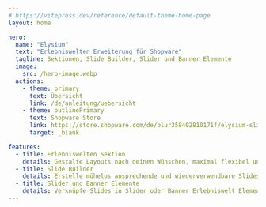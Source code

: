 ```yaml
---
# https://vitepress.dev/reference/default-theme-home-page
layout: home

hero:
  name: "Elysium"
  text: "Erlebniswelten Erweiterung für Shopware"
  tagline: Sektionen, Slide Builder, Slider und Banner Elemente
  image: 
    src: /hero-image.webp
  actions:
    - theme: primary
      text: Übersicht
      link: /de/anleitung/uebersicht
    - theme: outlinePrimary
      text: Shopware Store
      link: https://store.shopware.com/de/blur358402810171f/elysium-slider-und-banner-fuer-erlebniswelten.html
      target: _blank

features:
  - title: Erlebniswelten Sektion
    details: Gestalte Layouts nach deinen Wünschen, maximal flexibel und optimierbar für jede Geräte-Ansicht
  - title: Slide Builder
    details: Erstelle mühelos ansprechende und wiederverwendbare Slides, von einfachen "Image only" bis zu komplexen SEO-Bannern
  - title: Slider und Banner Elemente
    details: Verknüpfe Slides in Slider oder Banner Erlebniswelt Elementen und erstelle dein perfektes Layout
---
```


